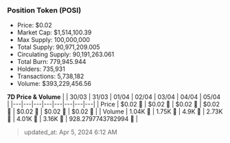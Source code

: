 
  ### Position Token (POSI)
  - Price: $0.02
  - Market Cap: $1,514,100.39
  - Max Supply: 100,000,000
  - Total Supply: 90,971,209.005
  - Circulating Supply: 90,191,263.061
  - Total Burn: 779,945.944
  - Holders: 735,931
  - Transactions: 5,738,182
  - Volume: $393,229,456.56

  **7D Price & Volume**
  | | 30&#x2F;03 | 31&#x2F;03 | 01&#x2F;04 | 02&#x2F;04 | 03&#x2F;04 | 04&#x2F;04 | 05&#x2F;04 |
  |---|---|---|---|---|---|---|---|
  | Price | $0.02 🔻 | $0.02 🚀 | $0.02 🚀 | $0.02 🔻 | $0.02 🔻 | $0.02 🚀 | $0.02 🔻 |
  | Volume | 1.04K 🔻 | 1.75K 🚀 | 4.9K 🚀 | 2.73K 🔻 | 4.01K 🚀 | 3.16K 🔻 | 928.2797743782994 🔻 |

  > updated_at: Apr 5, 2024 6:12 AM
